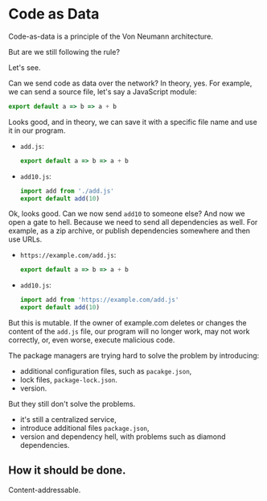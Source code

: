 # Code as Data

Code-as-data is a principle of the Von Neumann architecture.

But are we still following the rule?

Let's see.

Can we send code as data over the network? In theory, yes. For example, we can send a source file, let's say a JavaScript module:

```js
export default a => b => a + b
```

Looks good, and in theory, we can save it with a specific file name and use it in our program.

- `add.js`:
  ```js
  export default a => b => a + b
  ```
- `add10.js`:
  ```js
  import add from './add.js'
  export default add(10)
  ```

Ok, looks good. Can we now send `add10` to someone else? And now we open a gate to hell. Because we need to send all dependencies as well. For example, as a zip archive, or publish dependencies somewhere and then use URLs.

- `https://example.com/add.js`:
  ```js
  export default a => b => a + b
  ```
- `add10.js`:
  ```js
  import add from 'https://example.com/add.js'
  export default add(10)
  ```

But this is mutable. If the owner of example.com deletes or changes the content of the `add.js` file, our program will no longer work, may not work correctly, or, even worse, execute malicious code.

The package managers are trying hard to solve the problem by introducing:

- additional configuration files, such as `pacakge.json`,
- lock files, `package-lock.json`.
- version.

But they still don't solve the problems.

- it's still a centralized service,
- introduce additional files `package.json`,
- version and dependency hell, with problems such as diamond dependencies.

## How it should be done.

Content-addressable.
